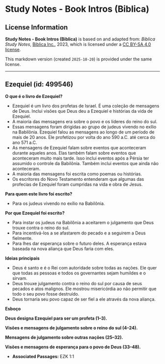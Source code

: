 # Study Notes - Book Intros (Biblica)

## License Information

**Study Notes - Book Intros (Biblica)** is based on and adapted from: _Biblica Study Notes_, [Biblica Inc.](https://www.biblica.com/), 2023, which is licensed under a [CC BY-SA 4.0 license](https://creativecommons.org/licenses/by-sa/4.0/legalcode.en).

This markdown version (created `2025-10-20`) is provided under the same license.



--------------------------------

## Ezequiel (id: 499546)

**O que é o livro de Ezequiel?**

* Ezequiel é um livro dos profetas de Israel. É uma coleção de mensagens de Deus. Inclui visões que Deus deu a Ezequiel e histórias da vida de Ezequiel.
* A maioria das mensagens era sobre o povo e os líderes do reino do sul.
* Essas mensagens foram dirigidas ao grupo de judeus vivendo no exílio na Babilônia. Ezequiel falou as mensagens ao longo de um período de mais de 20 anos. Ele profetizou por volta do ano 590 a.C. até cerca do ano 571 a.C.
* As mensagens de Ezequiel falam sobre eventos que aconteceram durante aqueles anos. Elas também falam sobre eventos que aconteceram muito mais tarde. Isso inclui eventos após a Pérsia ter assumido o controle da Babilônia. Também inclui eventos que ainda não aconteceram.
* A maioria das mensagens foi escrita como poemas ou histórias.
* Os escritores do Novo Testamento entenderam que algumas das profecias de Ezequiel foram cumpridas na vida e obra de Jesus.

**Para quem este livro foi escrito?**

* Para os judeus vivendo no exílio na Babilônia.

**Por que Ezequiel foi escrito?**

* Para instar os judeus na Babilônia a aceitarem o julgamento que Deus trouxe contra o reino do sul.
* Para incentivá\-los a se afastarem do pecado e a seguirem a Deus fielmente.
* Para lhes dar esperança sobre o futuro deles. A esperança estava baseada na nova aliança que Deus faria com eles.

**Ideias principais**

* Deus é santo e é o Rei com autoridade sobre todas as nações. Ele quer que todas as pessoas e todos os governantes sejam humildes e o sirvam.
* Deus trouxe julgamento contra o reino do sul por causa de seus pecados e atos malignos. Ele mostrou misericórdia ao não permitir que todo o seu povo fosse destruído.
* Deus tornaria seu povo capaz de ser fiel a ele através da nova aliança.

**Esboço**

**Deus designa Ezequiel para ser um profeta (1–3\).**

**Visões e mensagens de julgamento sobre o reino do sul (4–24\).**

**Mensagens de julgamento sobre outras nações (25–32\).**

**Visões e mensagens de esperança para o povo de Deus (33–48\).**

* **Associated Passages:** EZK 1:1


